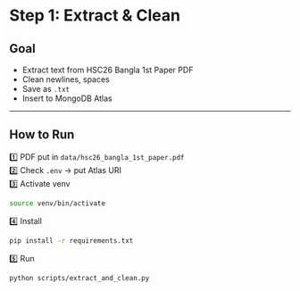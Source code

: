 # Step 1: Extract & Clean

## Goal
- Extract text from HSC26 Bangla 1st Paper PDF
- Clean newlines, spaces
- Save as `.txt`
- Insert to MongoDB Atlas

---

## How to Run

1️⃣ PDF put in `data/hsc26_bangla_1st_paper.pdf`  
2️⃣ Check `.env` → put Atlas URI  
3️⃣ Activate venv
```bash
source venv/bin/activate
```
4️⃣ Install
```bash
pip install -r requirements.txt
```
5️⃣ Run
```bash
python scripts/extract_and_clean.py
```